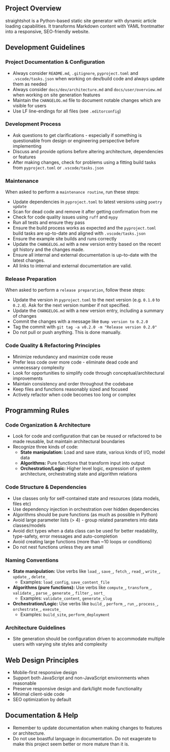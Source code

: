 ## Project Overview
straightshot is a Python-based static site generator with dynamic article loading capabilities. It transforms Markdown content with YAML frontmatter into a responsive, SEO-friendly website.

## Development Guidelines

### Project Documentation & Configuration
- Always consider `README.md`, `.gitignore`, `pyproject.toml` and `.vscode/tasks.json` when working on dev/build code and always update them as needed
- Always consider `docs/dev/architecture.md` and `docs/user/overview.md` when working on site generation features
- Maintain the `CHANGELOG.md` file to document notable changes which are visible for users
- Use LF line-endings for all files (see `.editorconfig`)

### Development Process
- Ask questions to get clarifications - especially if something is questionable from design or engineering perspective before implementing
- Discuss and provide options before altering architecture, dependencies or features
- After making changes, check for problems using a fitting build tasks from `pyproject.toml` or `.vscode/tasks.json`

### Maintenance 
When asked to perform a `maintenance routine`, run these steps:
- Update dependencies in `pyproject.toml` to latest versions using `poetry update`
- Scan for dead code and remove it after getting confirmation from me
- Check for code quality issues using `ruff` and `mypy`
- Run all tests and ensure they pass
- Ensure the build process works as expected and the `pyproject.toml` build tasks are up-to-date and aligned with `.vscode/tasks.json`
- Ensure the example site builds and runs correctly
- Update the `CHANGELOG.md` with a new version entry based on the recent git history and the changes made.
- Ensure all internal and external documentation is up-to-date with the latest changes. 
- All links to internal and external documentation are valid.

### Release Preparation
When asked to perform a `release preparation`, follow these steps:
- Update the version in `pyproject.toml` to the next version (e.g. `0.1.0` to `0.2.0`). Ask for the next version number if not specified.
- Update the `CHANGELOG.md` with a new version entry, including a summary of changes
- Commit the changes with a message like `Bump version to 0.2.0`
- Tag the commit with `git tag -a v0.2.0 -m "Release version 0.2.0"`
- Do not pull or push anything. This is done manually.

### Code Quality & Refactoring Principles
- Minimize redundancy and maximize code reuse
- Prefer less code over more code - eliminate dead code and unnecessary complexity
- Look for opportunities to simplify code through conceptual/architectural improvements
- Maintain consistency and order throughout the codebase
- Keep files and functions reasonably sized and focused
- Actively refactor when code becomes too long or complex

## Programming Rules

### Code Organization & Architecture
- Look for code and configuration that can be reused or refactored to be made reusable, but maintain architectural boundaries
- Recognize three kinds of code:
  - **State manipulation:** Load and save state, various kinds of I/O, model data
  - **Algorithms:** Pure functions that transform input into output
  - **Orchestration/Logic:** Higher level logic, expression of system architecture, orchestrating state and algorithm relations

### Code Structure & Dependencies
- Use classes only for self-contained state and resources (data models, files etc)
- Use dependency injection in orchestration over hidden dependencies
- Algorithms should be pure functions (as much as possible in Python)
- Avoid large parameter lists (> 4) - group related parameters into data classes/models
- Avoid dict types when a data class can be used for better readability, type-safety, error messages and auto-completion
- Avoid creating large functions (more than ~10 loops or conditions)
- Do not nest functions unless they are small

### Naming Conventions
- **State manipulation:** Use verbs like `load_`, `save_`, `fetch_`, `read_`, `write_`, `update_`, `delete_`
  - Examples: `load_config`, `save_content_file`
- **Algorithms (pure functions):** Use verbs like `compute_`, `transform_`, `validate_`, `parse_`, `generate_`, `filter_`, `sort_`
  - Examples: `validate_content`, `generate_slug`
- **Orchestration/Logic:** Use verbs like `build_`, `perform_`, `run_`, `process_`, `orchestrate_`, `execute_`
  - Examples: `build_site`, `perform_deployment`

### Architecture Guidelines
- Site generation should be configuration driven to accommodate multiple users with varying site styles and complexity

## Web Design Principles

- Mobile-first responsive design
- Support both JavaScript and non-JavaScript environments when reasonable
- Preserve responsive design and dark/light mode functionality
- Minimal client-side code
- SEO optimization by default

## Documentation & Help
- Remember to update documentation when making changes to features or architecture.
- Do not use boastful language in documentation. Do not exagerate to make this project seem better or more mature than it is.
